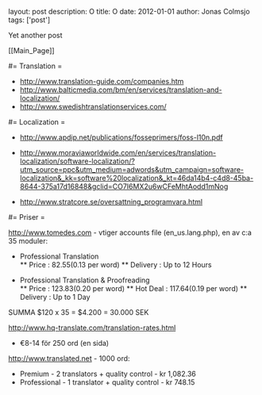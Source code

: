 layout: post
description: O
title: O
date: 2012-01-01
author: Jonas Colmsjo
tags: ['post']

Yet another post





[[Main_Page]]


#= Translation =

* http://www.translation-guide.com/companies.htm
* http://www.balticmedia.com/bm/en/services/translation-and-localization/
* http://www.swedishtranslationservices.com/


#= Localization =

* http://www.apdip.net/publications/fosseprimers/foss-l10n.pdf

* http://www.moraviaworldwide.com/en/services/translation-localization/software-localization/?utm_source=ppc&utm_medium=adwords&utm_campaign=software-localization&_kk=software%20localization&_kt=46da14b4-c4d8-45ba-8644-375a17d16848&gclid=CO7I6MX2u6wCFeMhtAodd1mNog

* http://www.stratcore.se/oversattning_programvara.html


#= Priser =

http://www.tomedes.com - vtiger accounts file (en_us.lang.php), en av c:a 35 moduler:
* Professional Translation	
** Price :	$82.55 ($0.13 per word)
** Delivery : 	Up to 12 Hours

* Professional Translation & Proofreading	
** Price : 	$123.83  ($0.20 per word)
** Hot Deal : 	$117.64 ($0.19 per word)
** Delivery : 	Up to 1 Day

SUMMA $120 x 35 = $4.200 = 30.000 SEK

http://www.hq-translate.com/translation-rates.html
* €8-14 för 250 ord (en sida)

http://www.translated.net - 1000 ord:
* Premium - 2 translators + quality control - kr 1,082.36
* Professional - 1 translator + quality control - kr 748.15

